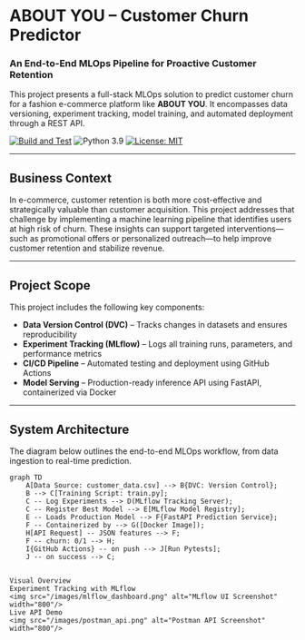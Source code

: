 # ABOUT YOU – Customer Churn Predictor

### An End-to-End MLOps Pipeline for Proactive Customer Retention

This project presents a full-stack MLOps solution to predict customer churn for a fashion e-commerce platform like **ABOUT YOU**. It encompasses data versioning, experiment tracking, model training, and automated deployment through a REST API.

[![Build and Test](https://github.com/pythongurfer/AboutYouChurnPredictor/actions/workflows/ci-cd.yml/badge.svg)](https://github.com/pythongurfer/AboutYouChurnPredictor/actions)
![Python 3.9](https://img.shields.io/badge/python-3.9-blue.svg)
[![License: MIT](https://img.shields.io/badge/License-MIT-yellow.svg)](https://opensource.org/licenses/MIT)

---

## Business Context

In e-commerce, customer retention is both more cost-effective and strategically valuable than customer acquisition. This project addresses that challenge by implementing a machine learning pipeline that identifies users at high risk of churn. These insights can support targeted interventions—such as promotional offers or personalized outreach—to help improve customer retention and stabilize revenue.

---

## Project Scope

This project includes the following key components:

- **Data Version Control (DVC)** – Tracks changes in datasets and ensures reproducibility  
- **Experiment Tracking (MLflow)** – Logs all training runs, parameters, and performance metrics  
- **CI/CD Pipeline** – Automated testing and deployment using GitHub Actions  
- **Model Serving** – Production-ready inference API using FastAPI, containerized via Docker  

---

## System Architecture

The diagram below outlines the end-to-end MLOps workflow, from data ingestion to real-time prediction.

```mermaid
graph TD
    A[Data Source: customer_data.csv] --> B{DVC: Version Control};
    B --> C[Training Script: train.py];
    C -- Log Experiments --> D(MLflow Tracking Server);
    C -- Register Best Model --> E[MLflow Model Registry];
    E -- Loads Production Model --> F{FastAPI Prediction Service};
    F -- Containerized by --> G([Docker Image]);
    H[API Request] -- JSON features --> F;
    F -- churn: 0/1 --> H;
    I{GitHub Actions} -- on push --> J[Run Pytests];
    J -- on success --> C;


Visual Overview
Experiment Tracking with MLflow
<img src="/images/mlflow_dashboard.png" alt="MLflow UI Screenshot" width="800"/>
Live API Demo
<img src="/images/postman_api.png" alt="Postman API Screenshot" width="800"/>